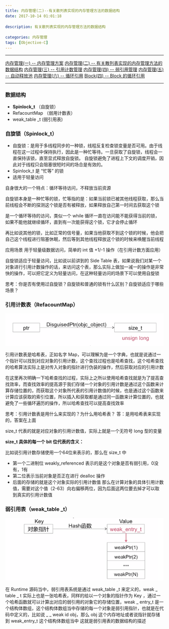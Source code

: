 ```yaml
---
title: 内存管理(二)--有关散列表实现的内存管理方法的数据结构
date: 2017-10-14 01:01:18

description: 有关散列表实现的内存管理方法的数据结构

categories: 内存管理
tags: [Objective-C]
---
```


***
[内存管理(一) -- 内存管理方案](https://xiaopengmonsters.github.io/2018/06/13/%E5%86%85%E5%AD%98%E7%AE%A1%E7%90%86--%E5%86%85%E5%AD%98%E7%AE%A1%E7%90%86%E6%96%B9%E6%A1%88/)
[内存管理(二) -- 有关散列表实现的内存管理方法的数据结构](https://xiaopengmonsters.github.io/2018/06/18/%E5%86%85%E5%AD%98%E7%AE%A1%E7%90%86--%E6%9C%89%E5%85%B3%E6%95%A3%E5%88%97%E8%A1%A8%E5%AE%9E%E7%8E%B0%E7%9A%84%E5%86%85%E5%AD%98%E7%AE%A1%E7%90%86%E6%96%B9%E6%B3%95%E7%9A%84%E6%95%B0%E6%8D%AE%E7%BB%93%E6%9E%84/)
[内存管理(三) -- 引用计数管理](https://xiaopengmonsters.github.io/2018/06/21/%E5%86%85%E5%AD%98%E7%AE%A1%E7%90%86--%E5%BC%95%E7%94%A8%E8%AE%A1%E6%95%B0%E7%AE%A1%E7%90%86/)
[内存管理(四) -- 弱引用管理](https://xiaopengmonsters.github.io/2018/06/28/%E5%86%85%E5%AD%98%E7%AE%A1%E7%90%86--%E5%BC%B1%E5%BC%95%E7%94%A8%E7%AE%A1%E7%90%86/)
[内存管理(五) -- 自动释放池](https://xiaopengmonsters.github.io/2018/07/08/%E5%86%85%E5%AD%98%E7%AE%A1%E7%90%86--%E8%87%AA%E5%8A%A8%E9%87%8A%E6%94%BE%E6%B1%A0/)
[内存管理(六) -- 循环引用](https://xiaopengmonsters.github.io/2018/06/03/%E5%86%85%E5%AD%98%E7%AE%A1%E7%90%86--%E5%BE%AA%E7%8E%AF%E5%BC%95%E7%94%A8/)
[Block(四) -- Block 的循环引用](https://xiaopengmonsters.github.io/2018/06/05/Block--Block%20%E7%9A%84%E5%BE%AA%E7%8E%AF%E5%BC%95%E7%94%A8/)
***


### 数据结构

* **Spinlock_t** （自旋锁）
* RefacountMap （弱用计数表）
* weak_table _t  (弱引用表)


### 自旋锁（Spinlock_t）

* 自旋锁：是用于多线程同步的一种锁，线程反复检查锁变量是否可用。由于线程在这一过程中保持执行，因此是一种忙等待。一旦获取了自旋锁，线程会一直保持该锁，直至显式释放自旋锁。 自旋锁避免了进程上下文的调度开销，因此对于线程只会阻塞很短时间的场合是有效的。
* Spinlock_t 是 “忙等” 的锁
* 适用于轻量访问


自身很大的一个特点：循环等待访问，不释放当前资源

自旋锁本身是一种忙等的锁，忙等指的是：如果当前锁已被其他线程获取，那么当前线程会不断的探测这个锁是否有被释放，如果释放自己第一时间去获取这个锁

是一个循环等待的访问，类似一个 while 循环一直在访问能不能获得当前的锁，如果不能他就继续循环，直到有一次能获得这个锁，它才会停止循环

再比如说其他的锁，比如正常的信号量，如果当他获取不到这个锁的时候，他会把自己这个线程进行阻塞休眠，然后等到其他线程释放这个锁的时候来唤醒当前线程

应用场景
用于轻量级数据访问，简单的 int 值 +1/-1 操作（在引用计数方面应用）

自旋锁适应于轻量访问，比如说以前讲到的 Side Table 表，如果说我们对某一个对象进行引用计数操作的话，来访问这个表，那么实际上做加一减一的操作是非常快的操作，可以把它定义为轻量访问，在这种轻量访问的场景下可以使用自旋锁

思考：你是否有使用过自旋锁？自旋锁和普通的锁有什么区别？自旋锁适应于哪些场景？
 
### 引用计数表（RefacountMap）

![](/img/RefacountMap.png)

引用计数表是哈希表，正如名字 Map，可以理解为是一个字典，也就是说通过一个指针可以找到对应对象的引用计数，这个查找过程也是哈希查找，这个哈希查找的哈希算法实际上是对传入对象的指针进行伪装的操作，然后获取对应的引用计数

在这里再次明确一下哈希查找的过程，实际上之所以使用哈希查找就是为了提高查找效率，而查找效率的提高源于我们存储一个对象的引用计数是通过这个函数来计算存储位置的，而获取这个对象所代表的引用计数值的时候，也是通过这个函数来计算应该获取的索引位置，所以插入和获取都是通过同一函数来计算位置的，也就避免了一些循环遍历的操作，所以哈希查找可以提高查找效率

思考：引用计数表是用什么来实现的？为什么用哈希表？
答：是用哈希表来实现的，答案在上面

size_t 代表的就是对应对象的引用计数值，实际上就是一个无符号 long 型的变量

**size_t 具体的每一个 bit 位代表的含义：**

比如说引用计数存储使用一个64位来表示的，那么在 size_t 中

* 第一个二进制位 weakly_referenced 表示的是这个对象是否有弱引用，0没有，1有
* 第二位表示当前对象是否正在进行 dealloc 操作
* 后面的存储的就是这个对象实际的引用计数值
那么在计算对象的具体引用计数值，需要对这个值（2-63）向右偏移两位，因为后面这两位要去掉才可以取到真实的引用计数值

### 弱引用表（weak_table _t）

![](/img/weak_table_t.png)

在 Runtime 源码当中，弱引用表系统是通过 weak_table _t 来定义的，weak _ table _ t 实际上也是一张哈希表，同样的给以一个对象的指针作为 Key ，通过一个哈希函数就可以计算出对应的弱引用的对象它的存储位置，weak _ entry_t 是一个结构体数组，这个结构体数组当中存储的每一个对象是弱引用指针，也就是在代码中定义的，比如说 _ _ weak id obj，那么 obj 这个内存地址或者说指针就存储到 weak_entry_t 这个结构体数组当中
这就是弱引用表的数据结构的描述